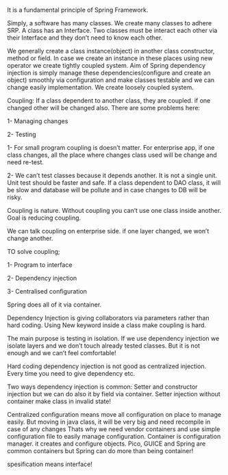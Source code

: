 It is a fundamental principle of Spring Framework.

Simply, a software has many classes. We create many classes to adhere SRP. A class has an Interface. Two classes must be interact each other via their Interface and they don’t need to know each other. 

We generally create a class instance(object) in another class constructor, method or field. In case we create an instance in these places using new operator we create tightly coupled system. Aim of Spring dependency injection is simply manage these dependencies(configure and create an object) smoothly via configuration and make classes testable and we can change easily implementation. We create loosely coupled system.



Coupling: If a class dependent to another class, they are coupled. if one changed other will be changed also. There are some problems here:

1- Managing changes

2- Testing

1- For small program coupling is doesn’t matter. For enterprise app, if one class changes, all the place where changes class used will be change and need re-test.

2- We can’t test classes because it depends another. It is not a single unit. Unit test should be faster and safe. If a class dependent to DAO class, it will be slow and database will be pollute and in case changes to DB will be risky.



Coupling is nature. Without coupling you can’t use one class inside another. Goal is reducing coupling.

We can talk coupling on enterprise side. if one layer changed, we won’t change another. 



TO solve coupling;

1- Program to interface

2- Dependency injection

3- Centralised configuration



Spring does all of it via container.



Dependency Injection is giving collaborators via parameters rather than hard coding. Using New keyword inside a class make coupling is hard. 

The main purpose is testing in isolation. If we use dependency injection we isolate layers and we don’t touch already tested classes. But it is not enough and we can’t feel comfortable!



Hard coding dependency injection is not good as centralized injection. Every time you need to give dependency etc.



Two ways dependency injection is common: Setter and constructor injection but we can do also it by field via container. Setter injection without container make class in invalid state!



Centralized configuration means move all configuration on place to manage easily. But moving in java class, it will be very big and need recompile in case of any changes Thats why we need vendor containers and use simple configuration file to easily manage configuration. Container is configuration manager. it creates and configure objects. Pico, GUICE and Spring are common containers but Spring can do more than being container!



spesification means interface!

